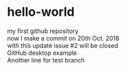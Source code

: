 # hello-world<br>
my first github repository<br>
now I make a commit on 20th Oct. 2018<br>
with this update issue #2 will be closed<br>
GitHub desktop example<br>
Another line for test branch<br>
